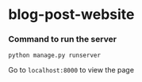 # blog-post-website

### Command to run the server
`python manage.py runserver`

Go to `localhost:8000` to view the page
